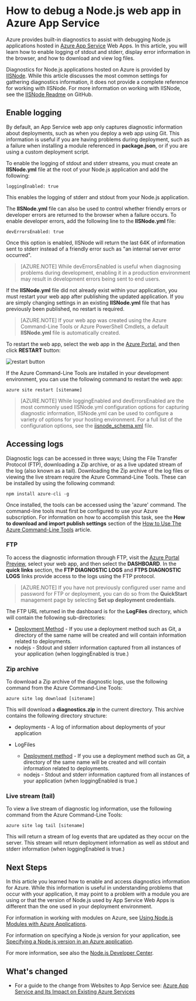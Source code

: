 <properties
    pageTitle="How to debug a Node.js web app in Azure App Service"
    description="Learn how to debug a Node.js web app in Azure App Service."
    tags="azure-portal"
    services="app-service\web"
    documentationcenter="nodejs"
    author="rmcmurray"
    manager="erikre"
    editor="" />
<tags
    ms.assetid="a48f906c-1a3e-43bc-ae84-7d2dde175b15"
    ms.service="app-service-web"
    ms.workload="web"
    ms.tgt_pltfrm="na"
    ms.devlang="nodejs"
    ms.topic="article"
    ms.date="11/01/2016"
    wacn.date=""
    ms.author="robmcm" />

# How to debug a Node.js web app in Azure App Service
Azure provides built-in diagnostics to assist with debugging Node.js applications hosted in [Azure App Service](/documentation/articles/app-service-changes-existing-services/) Web Apps. In this article, you will learn how to enable logging of stdout and stderr, display error information in the browser, and how to download and view log files.

Diagnostics for Node.js applications hosted on Azure is provided by [IISNode]. While this article discusses the most common settings for gathering diagnostics information, it does not provide a complete reference for working with IISNode. For more information on working with IISNode, see the [IISNode Readme] on GitHub.

## <a id="enablelogging"></a> Enable logging
By default, an App Service web app only captures diagnostic information about deployments, such as when you deploy a web app using Git. This information is useful if you are having problems during deployment, such as a failure when installing a module referenced in **package.json**, or if you are using a custom deployment script.

To enable the logging of stdout and stderr streams, you must create an **IISNode.yml** file at the root of your Node.js application and add the following:

    loggingEnabled: true

This enables the logging of stderr and stdout from your Node.js application.

The **IISNode.yml** file can also be used to control whether friendly errors or developer errors are returned to the browser when a failure occurs. To enable developer errors, add the following line to the **IISNode.yml** file:

    devErrorsEnabled: true

Once this option is enabled, IISNode will return the last 64K of information sent to stderr instead of a friendly error such as "an internal server error occurred".

> [AZURE.NOTE]
> While devErrorsEnabled is useful when diagnosing problems during development, enabling it in a production environment may result in development errors being sent to end users.
> 
> 

If the **IISNode.yml** file did not already exist within your application, you must restart your web app after publishing the updated application. If you are simply changing settings in an existing **IISNode.yml** file that has previously been published, no restart is required.

> [AZURE.NOTE]
> If your web app was created using the Azure Command-Line Tools or Azure PowerShell Cmdlets, a default **IISNode.yml** file is automatically created.
> 
> 

To restart the web app, select the web app in the [Azure Portal](https://portal.azure.cn), and then click **RESTART** button:

![restart button][restart-button]

If the Azure Command-Line Tools are installed in your development environment, you can use the following command to restart the web app:

    azure site restart [sitename]

> [AZURE.NOTE]
> While loggingEnabled and devErrorsEnabled are the most commonly used IISNode.yml configuration options for capturing diagnostic information, IISNode.yml can be used to configure a variety of options for your hosting environment. For a full list of the configuration options, see the [iisnode_schema.xml](https://github.com/tjanczuk/iisnode/blob/master/src/config/iisnode_schema.xml) file.
> 
> 

## <a id="viewlogs"></a> Accessing logs
Diagnostic logs can be accessed in three ways; Using the File Transfer Protocol (FTP), downloading a Zip archive, or as a live updated stream of the log (also known as a tail). Downloading the Zip archive of the log files or viewing the live stream require the Azure Command-Line Tools. These can be installed by using the following command:

    npm install azure-cli -g

Once installed, the tools can be accessed using the 'azure' command. The command-line tools must first be configured to use your Azure subscription. For information on how to accomplish this task, see the **How to download and import publish settings** section of the [How to Use The Azure Command-Line Tools](/documentation/articles/xplat-cli-connect/) article.

### FTP
To access the diagnostic information through FTP, visit the [Azure Portal Preview](https://portal.azure.cn), select your web app, and then select the **DASHBOARD**. In the **quick links** section, the **FTP DIAGNOSTIC LOGS** and **FTPS DIAGNOSTIC LOGS** links provide access to the logs using the FTP protocol.

> [AZURE.NOTE]
> If you have not previously configured user name and password for FTP or deployment, you can do so from the **QuickStart** management page by selecting **Set up deployment credentials**.
> 
> 

The FTP URL returned in the dashboard is for the **LogFiles** directory, which will contain the following sub-directories:

* [Deployment Method](/documentation/articles/web-sites-deploy/) - If you use a deployment method such as Git, a directory of the same name will be created and will contain information related to deployments.
* nodejs - Stdout and stderr information captured from all instances of your application (when loggingEnabled is true.)

### Zip archive
To download a Zip archive of the diagnostic logs, use the following command from the Azure Command-Line Tools:

    azure site log download [sitename]

This will download a **diagnostics.zip** in the current directory. This archive contains the following directory structure:

* deployments - A log of information about deployments of your application
* LogFiles
  
  * [Deployment method](/documentation/articles/web-sites-deploy/) - If you use a deployment method such as Git, a directory of the same name will be created and will contain information related to deployments.
  * nodejs - Stdout and stderr information captured from all instances of your application (when loggingEnabled is true.)

### Live stream (tail)
To view a live stream of diagnostic log information, use the following command from the Azure Command-Line Tools:

    azure site log tail [sitename]

This will return a stream of log events that are updated as they occur on the server. This stream will return deployment information as well as stdout and stderr information (when loggingEnabled is true.)

## <a id="nextsteps"></a> Next Steps
In this article you learned how to enable and access diagnostics information for Azure. While this information is useful in understanding problems that occur with your application, it may point to a problem with a module you are using or that the version of Node.js used by App Service Web Apps is different than the one used in your deployment environment.

For information in working with modules on Azure, see [Using Node.js Modules with Azure Applications](/documentation/articles/nodejs-use-node-modules-azure-apps/).

For information on specifying a Node.js version for your application, see [Specifying a Node.js version in an Azure application].

For more information, see also the [Node.js Developer Center](/develop/nodejs/).

## What's changed
* For a guide to the change from Websites to App Service see: [Azure App Service and Its Impact on Existing Azure Services](/documentation/articles/app-service-changes-existing-services/)

[IISNode]: https://github.com/tjanczuk/iisnode
[IISNode Readme]: https://github.com/tjanczuk/iisnode#readme
[How to Use The Azure Command-Line Interface]: /documentation/articles/xplat-cli-install/
[Using Node.js Modules with Azure Applications]: /documentation/articles/nodejs-use-node-modules-azure-apps/
[Specifying a Node.js version in an Azure application]: /documentation/articles/nodejs-specify-node-version-azure-apps/

[restart-button]: ./media/web-sites-nodejs-debug/restartbutton.png

